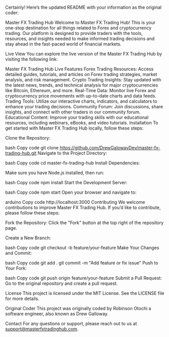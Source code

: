 
Certainly! Here’s the updated README with your information as the original coder:

Master FX Trading Hub
Welcome to Master FX Trading Hub! This is your one-stop destination for all things related to Forex and cryptocurrency trading. Our platform is designed to provide traders with the tools, resources, and insights needed to make informed trading decisions and stay ahead in the fast-paced world of financial markets.

Live View
You can explore the live version of the Master FX Trading Hub by visiting the following link:

Master FX Trading Hub Live
Features
Forex Trading Resources: Access detailed guides, tutorials, and articles on Forex trading strategies, market analysis, and risk management.
Crypto Trading Insights: Stay updated with the latest news, trends, and technical analysis for major cryptocurrencies like Bitcoin, Ethereum, and more.
Real-Time Data: Monitor live Forex and cryptocurrency price movements with up-to-date charts and data feeds.
Trading Tools: Utilize our interactive charts, indicators, and calculators to enhance your trading decisions.
Community Forum: Join discussions, share insights, and connect with other traders in our community forum.
Educational Content: Improve your trading skills with our educational resources, including webinars, eBooks, and video tutorials.
Installation
To get started with Master FX Trading Hub locally, follow these steps:

Clone the Repository:

bash
Copy code
git clone https://github.com/DrewGalowayDev/master-fx-trading-hub.git
Navigate to the Project Directory:

bash
Copy code
cd master-fx-trading-hub
Install Dependencies:

Make sure you have Node.js installed, then run:

bash
Copy code
npm install
Start the Development Server:

bash
Copy code
npm start
Open your browser and navigate to:

arduino
Copy code
http://localhost:3000
Contributing
We welcome contributions to improve Master FX Trading Hub. If you’d like to contribute, please follow these steps:

Fork the Repository: Click the "Fork" button at the top right of the repository page.

Create a New Branch:

bash
Copy code
git checkout -b feature/your-feature
Make Your Changes and Commit:

bash
Copy code
git add .
git commit -m "Add feature or fix issue"
Push to Your Fork:

bash
Copy code
git push origin feature/your-feature
Submit a Pull Request: Go to the original repository and create a pull request.

License
This project is licensed under the MIT License. See the LICENSE file for more details.

Original Coder
This project was originally coded by Robinson Otochi a software engineer, also known as Drew Galloway.

Contact
For any questions or support, please reach out to us at support@masterfxtradinghub.com.

